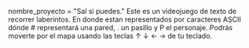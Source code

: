 nombre_proyecto = "Sal si puedes."
Este es un videojuego de texto de recorrer laberintos. En donde estan representados por caracteres ASCII dónde # representará una pared, . un pasillo y P el personaje. Podrás moverte por el mapa usando las teclas ↑ ↓ ← → de tu teclado.